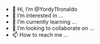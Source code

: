 - 👋 Hi, I’m @Yordy11ronaldo
- 👀 I’m interested in ...
- 🌱 I’m currently learning ...
- 💞️ I’m looking to collaborate on ...
- 📫 How to reach me ...

<!---
Yordy11ronaldo/Yordy11ronaldo is a ✨ special ✨ repository because its `README.md` (this file) appears on your GitHub profile.
You can click the Preview link to take a look at your changes.
--->
